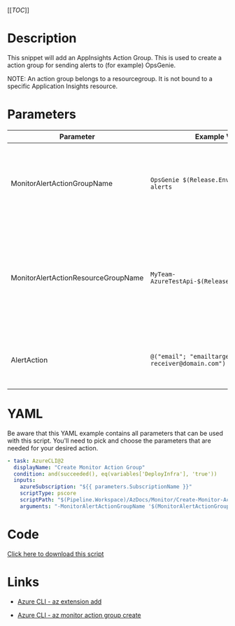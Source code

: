 [[_TOC_]]

# Description

This snippet will add an AppInsights Action Group. This is used to create a action group for sending alerts to (for example) OpsGenie.

NOTE: An action group belongs to a resourcegroup. It is not bound to a specific Application Insights resource.

# Parameters

| Parameter                           | Example Value                                         | Description                                                                                                                                                                  |
| ----------------------------------- | ----------------------------------------------------- | ---------------------------------------------------------------------------------------------------------------------------------------------------------------------------- |
| MonitorAlertActionGroupName         | `OpsGenie $(Release.EnvironmentName) alerts`          | The name of the actiongroup name. This is a function name, so a smart reference to the contents of the actiongroup is advised.                                               |
| MonitorAlertActionResourceGroupName | `MyTeam-AzureTestApi-$(Release.EnvironmentName)`      | The name of the Resource Group for the action group to be created in. Generally it is advised to use the application resource group (where also the AppInsights should live) |
| AlertAction                         | `@("email"; "emailtarget"; "my-receiver@domain.com")` | This value consists out of `@("<actionType>"; "<actionName>"; "<actionValue>")`.                                                                                             |

# YAML

Be aware that this YAML example contains all parameters that can be used with this script. You'll need to pick and choose the parameters that are needed for your desired action.

```yaml
- task: AzureCLI@2
  displayName: "Create Monitor Action Group"
  condition: and(succeeded(), eq(variables['DeployInfra'], 'true'))
  inputs:
    azureSubscription: "${{ parameters.SubscriptionName }}"
    scriptType: pscore
    scriptPath: "$(Pipeline.Workspace)/AzDocs/Monitor/Create-Monitor-Action-Group.ps1"
    arguments: "-MonitorAlertActionGroupName '$(MonitorAlertActionGroupName)' -MonitorAlertActionResourceGroupName '$(MonitorAlertActionResourceGroupName)' -AlertAction '$(AlertAction)'"
```

# Code

[Click here to download this script](../../../../src/Monitor/Create-Monitor-Action-Group.ps1)

# Links

- [Azure CLI - az extension add](https://docs.microsoft.com/en-us/cli/azure/extension?view=azure-cli-latest#az-extension-add)

- [Azure CLI - az monitor action group create](https://docs.microsoft.com/en-us/cli/azure/monitor/action-group?view=azure-cli-latest#az_monitor_action_group_create)
